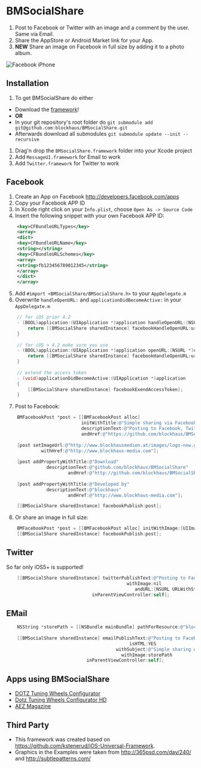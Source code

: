 # BMSocialShare

1. Post to Facebook or Twitter with an image and a comment by the user. Same via Email.
1. Share the AppStore or Android Market link for your App.
1. **NEW** Share an image on Facebook in full size by adding it to a photo album.

![Facebook iPhone](https://github.com/blockhaus/BMSocialShare/raw/documentation/header.png)


## Installation

1. To get BMSocialShare do either
  * Download the [framework](https://github.com/downloads/blockhaus/BMSocialShare/BMSocialShare.framework_v0.2.zip)!
  * **OR**
  * In your git repository's root folder do `git submodule add git@github.com:blockhaus/BMSocialShare.git`
  * Afterwards download all submodules `git submodule update --init --recursive`
1. Drag'n drop the `BMSocialShare.framework` folder into your Xcode project
1. Add `MessageUI.framework` for Email to work
1. Add `Twitter.framework` for Twitter to work


## Facebook

1) Create an App on Facebook http://developers.facebook.com/apps
2) Copy your Facebook APP ID
3) In Xcode right click on your `Info.plist`, choose `Open As -> Source Code`
4) Insert the following snippet with your own Facebook APP ID:

```xml
    <key>CFBundleURLTypes</key>
    <array>
    <dict>
    <key>CFBundleURLName</key>
    <string></string>
    <key>CFBundleURLSchemes</key>
    <array>           
    <string>fb123456789012345</string>
    </array>
    </dict>
    </array>
```

5) Add `#import <BMSocialShare/BMSocialShare.h>` to your `AppDelegate.m`
6) Overwrite `handleOpenURL:` and `applicationDidBecomeActive:` in your `AppDelegate.m`

```objective-c
    // for iOS prior 4.2
    - (BOOL)application:(UIApplication *)application handleOpenURL:(NSURL *)url {
        return [[BMSocialShare sharedInstance] facebookHandleOpenURL:url];
    }
    
    // for iOS > 4.2 make sure you use
    - (BOOL)application:(UIApplication *)application openURL:(NSURL *)url sourceApplication:(NSString *)sourceApplication annotation:(id)annotation {
        return [[BMSocialShare sharedInstance] facebookHandleOpenURL:url];
    }
    
    // extend the access token
    - (void)applicationDidBecomeActive:(UIApplication *)application
    {
        [[BMSocialShare sharedInstance] facebookExendAccessToken];
    }
```





7) Post to Facebook:

```objective-c
    BMFacebookPost *post = [[BMFacebookPost alloc] 
                            initWithTitle:@"Simple sharing via Facebook, Email and Twitter for iOS!" 
                            descriptionText:@"Posting to Facebook, Twitter and Email made dead simple on iOS. Simply include BMSocialShare as a framework and you are ready to go." 
                            andHref:@"https://github.com/blockhaus/BMSocialShare"];    
    
    [post setImageUrl:@"http://www.blockhausmedien.at/images/logo-new.gif" 
             withHref:@"http://www.blockhaus-media.com"];
    
    [post addPropertyWithTitle:@"Download" 
               descriptionText:@"github.com/blockhaus/BMSocialShare" 
                       andHref:@"http://github.com/blockhaus/BMSocialShare"];
    
    [post addPropertyWithTitle:@"Developed by" 
               descriptionText:@"blockhaus" 
                       andHref:@"http://www.blockhaus-media.com"];

    [[BMSocialShare sharedInstance] facebookPublish:post];
```

8) Or share an image in full size:

```objective-c
    BMFacebookPost *post = [[BMFacebookPost alloc] initWithImage:[UIImage imageNamed:@"image.png"]];
    [[BMSocialShare sharedInstance] facebookPublish:post];
```


## Twitter

So far only iOS5+ is supported!

```objective-c
    [[BMSocialShare sharedInstance] twitterPublishText:@"Posting to Facebook, Twitter and Email made dead simple on iOS with BMSocialShare"
                                             withImage:nil
                                                andURL:[NSURL URLWithString:@"http://github.com/blockhaus/BMSocialShare"]
                                inParentViewController:self];
```

## EMail

```objective-c
    NSString *storePath = [[NSBundle mainBundle] pathForResource:@"blockhaus" ofType:@"png"];
        
    [[BMSocialShare sharedInstance] emailPublishText:@"Posting to Facebook, Twitter and Email made dead simple on iOS. Simply include BMSocialShare as a framework and you are ready to go.\nhttp://github.com/blockhaus/BMSocialShare"
                                              isHTML:YES
                                         withSubject:@"Simple sharing with BMSocialShare"
                                           withImage:storePath 
                              inParentViewController:self];
```

## Apps using BMSocialShare

* [DOTZ Tuning Wheels Configurator](http://itunes.apple.com/app/id403985530)
* [Dotz Tuning Wheels Configurator HD](http://itunes.apple.com/app/id436998470)
* [AEZ Magazine](http://itunes.apple.com/app/id480123902)


## Third Party

* This framework was created based on https://github.com/kstenerud/iOS-Universal-Framework.
* Graphics in the Examples were taken from http://365psd.com/day/240/ and http://subtlepatterns.com/
